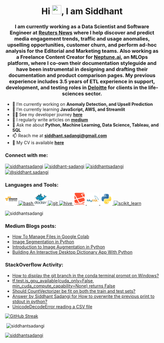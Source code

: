 <h1 align="center">Hi <img src="https://user-images.githubusercontent.com/39955420/147578264-bae0526c-028a-49d2-8af8-d08bb4edbd2a.gif" height="30" width="30">, I am Siddhant</h1>
<h3 align="center">I am currently working as a Data Scientist and Software Engineer at <a href="https://www.reuters.com">Reuters News</a> where I help discover and predict media engagement trends, traffic and usage anomalies, upselling opportunities, customer churn, and perform ad-hoc analysis for the Editorial and Marketing teams. Also working as a Freelance Content Creator for <a href="https://www.neptune.ai">Neptune.ai</a>, an MLOps platform, where I co-own their documentation styleguide and have been instrumental in designing and drafting their documentation and product comparison pages. My previous experience includes 3.5 years of ETL experience in support, development, and testing roles in <a href="https://www2.deloitte.com/in/en.html">Deloitte</a> for clients in the life-sciences sector.</h3>

- 🔭 I’m currently working on **Anomaly Detection, and Upsell Prediction**
- 🌱 I’m currently learning **JavaScript, AWS, and Streamlit**
- 👨‍💻 See my developer journey **[here](https://www.stackoverflow.com/story/siddhantsadangi)**
- 📝 I regularly write articles on **[medium](https://www.medium.com/@siddhant.sadangi)**
- 💬 Ask me about **Python, Machine Learning, Data Science, Tableau, and SQL**
- 📫 Reach me at **[siddhant.sadangi@gmail.com](mailto:siddhant.sadangi@gmail.com)**
- 📄 My CV is available **[here](https://www.linkedin.com/in/siddhantsadangi/detail/overlay-view/urn:li:fsd_profileTreasuryMedia:(ACoAABIxU74B_6N4dPq5QriUyxwcgt5W2gr6rdY,1635470868779)/?lipi=urn%3Ali%3Apage%3Ad_flagship3_profile_view_base%3B9qJx6Id1QBWyEwqymAiVzA%3D%3D&licu=urn%3Ali%3Acontrol%3Ad_flagship3_profile_view_base-featured_item_detail_view)**

### Connect with me:
<p align="left">
<a href="https://linkedin.com/in/siddhantsadangi" target="blank"><img align="center" src="https://raw.githubusercontent.com/rahuldkjain/github-profile-readme-generator/master/src/images/icons/Social/linked-in-alt.svg" alt="siddhantsadangi" height="30" width="40" /></a>
<a href="https://stackoverflow.com/users/siddhant-sadangi" target="blank"><img align="center" src="https://raw.githubusercontent.com/rahuldkjain/github-profile-readme-generator/master/src/images/icons/Social/stack-overflow.svg" alt="siddhant-sadangi" height="30" width="40" /></a>
<a href="https://kaggle.com/siddhantsadangi" target="blank"><img align="center" src="https://raw.githubusercontent.com/rahuldkjain/github-profile-readme-generator/master/src/images/icons/Social/kaggle.svg" alt="siddhantsadangi" height="30" width="40" /></a>
<a href="https://medium.com/@siddhant.sadangi" target="blank"><img align="center" src="https://raw.githubusercontent.com/rahuldkjain/github-profile-readme-generator/master/src/images/icons/Social/medium.svg" alt="@siddhant.sadangi" height="30" width="40" /></a>
</p>

### Languages and Tools:
<p align="left"><a href="https://aws.amazon.com" target="_blank"> <img src="https://raw.githubusercontent.com/devicons/devicon/master/icons/amazonwebservices/amazonwebservices-original-wordmark.svg" alt="aws" width="40" height="40"/> </a> <a href="https://www.gnu.org/software/bash/" target="_blank"> <img src="https://www.vectorlogo.zone/logos/gnu_bash/gnu_bash-icon.svg" alt="bash" width="40" height="40"/> </a> <a href="https://www.docker.com/" target="_blank"> <img src="https://raw.githubusercontent.com/devicons/devicon/master/icons/docker/docker-original-wordmark.svg" alt="docker" width="40" height="40"/> </a> <a href="https://git-scm.com/" target="_blank"> <img src="https://www.vectorlogo.zone/logos/git-scm/git-scm-icon.svg" alt="git" width="40" height="40"/> </a> <a href="https://hive.apache.org/" target="_blank"> <img src="https://www.vectorlogo.zone/logos/apache_hive/apache_hive-icon.svg" alt="hive" width="40" height="40"/> </a> <a href="https://laravel.com/" target="_blank"> <img src="https://raw.githubusercontent.com/devicons/devicon/master/icons/laravel/laravel-plain-wordmark.svg" alt="laravel" width="40" height="40"/> </a> <a href="https://www.mysql.com/" target="_blank"> <img src="https://raw.githubusercontent.com/devicons/devicon/master/icons/mysql/mysql-original-wordmark.svg" alt="mysql" width="40" height="40"/> </a> <a href="https://www.python.org" target="_blank"> <img src="https://raw.githubusercontent.com/devicons/devicon/master/icons/python/python-original.svg" alt="python" width="40" height="40"/> </a> <a href="https://scikit-learn.org/" target="_blank"> <img src="https://upload.wikimedia.org/wikipedia/commons/0/05/Scikit_learn_logo_small.svg" alt="scikit_learn" width="40" height="40"/> </a> </p>
<p><img align="center" src="https://github-readme-stats.vercel.app/api/top-langs?username=siddhantsadangi&show_icons=true&theme=dark&locale=en&layout=compact" alt="siddhantsadangi" /></p> 

### Medium Blogs posts:
<!-- BLOG-POST-LIST:START -->
- [How To Manage Files in Google Colab](https://betterprogramming.pub/google-colab-dealing-with-files-49fce565c02d?source=rss-7df0f1b53a6c------2)
- [Image Segmentation in Python](https://betterprogramming.pub/image-segmentation-python-7a838a464a84?source=rss-7df0f1b53a6c------2)
- [Introduction to Image Augmentation in Python](https://betterprogramming.pub/introduction-to-image-augmentation-in-python-1691cbf8901f?source=rss-7df0f1b53a6c------2)
- [Building An Interactive Desktop Dictionary App With Python](https://medium.com/analytics-vidhya/interactive-dictionary-with-python-6e34d35c053c?source=rss-7df0f1b53a6c------2)
<!-- BLOG-POST-LIST:END -->

### StackOverflow Activity:
<!-- STACKOVERFLOW:START -->
- [How to display the git branch in the conda terminal prompt on Windows?](https://stackoverflow.com/questions/60190675/how-to-display-the-git-branch-in-the-conda-terminal-prompt-on-windows)
- [tf.test.is_gpu_available&lpar;cuda_only=False, min_cuda_compute_capability=None&rpar; returns False](https://stackoverflow.com/questions/59009294/tf-test-is-gpu-availablecuda-only-false-min-cuda-compute-capability-none-retu)
- [Should CountVectorizer be fit on both the train and test sets?](https://stackoverflow.com/questions/57306519/should-countvectorizer-be-fit-on-both-the-train-and-test-sets)
- [Answer by Siddhant Sadangi for How to overwrite the previous print to stdout in python?](https://stackoverflow.com/questions/5419389/how-to-overwrite-the-previous-print-to-stdout-in-python/51638913#51638913)
- [UnicodeDecodeError reading a CSV file](https://stackoverflow.com/questions/50342517/unicodedecodeerror-reading-a-csv-file)
<!-- STACKOVERFLOW:END -->

[![GitHub Streak](https://github-readme-streak-stats.herokuapp.com/?user=siddhantsadangi&theme=dark&ring=FFB19A&hide_border=true&currStreakNum=F6A085&fire=F6A085&currStreakLabel=F6A085)](https://git.io/streak-stats)
<p>&nbsp;<img align="center" src="https://github-readme-stats.vercel.app/api?username=siddhantsadangi&show_icons=true&theme=dark&locale=en" alt="siddhantsadangi" /></p>
<p align="left"> <a href="https://github.com/ryo-ma/github-profile-trophy"><img src="https://github-profile-trophy.vercel.app/?username=siddhantsadangi" alt="siddhantsadangi" /></a> </p>

